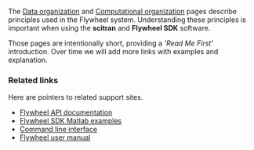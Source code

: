 The [Data organization](Data-organization) and [Computational organization](Computational-organization) pages describe principles used in the Flywheel system.  Understanding these principles is important when using the **scitran** and **Flywheel SDK** software. 

Those pages are intentionally short, providing a _'Read Me First'_ introduction. Over time we will add more links with examples and explanation.  

### Related links

Here are pointers to related support sites.

* [Flywheel API documentation](https://flywheel-io.github.io/core/branches/master/matlab/flywheel.api.html)
* [Flywheel SDK Matlab examples](https://flywheel-io.github.io/core/branches/master/matlab/examples.html)
* [Command line interface](https://docs.flywheel.io/display/EM/CLI+and+SDKs)
* [Flywheel user manual](https://docs.flywheel.io/display/EM/About+Flywheel)
